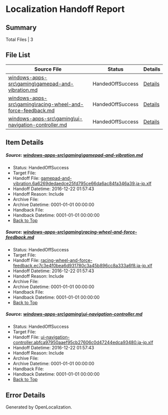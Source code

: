 # <a name='report-top'></a> Localization Handoff Report

## Summary
 Total Files | 3

## File List
 Source File | Status | Details 
 ----------- | ------ | ------- 
 [windows-apps-src\gaming\gamepad-and-vibration.md](https://cpubwin.visualstudio.com/windows-uwp/_git/windows-uwp/commit/d0cfc41e5ae79844f3948ed2c326bf9913c066a4?path=windows-apps-src%2Fgaming%2Fgamepad-and-vibration.md&_a=contents) | HandedOffSuccess | [Details](#5d64c463b572dfc6da5ed453308c56a05d0a44103518)
 [windows-apps-src\gaming\racing-wheel-and-force-feedback.md](https://cpubwin.visualstudio.com/windows-uwp/_git/windows-uwp/commit/d0cfc41e5ae79844f3948ed2c326bf9913c066a4?path=windows-apps-src%2Fgaming%2Fracing-wheel-and-force-feedback.md&_a=contents) | HandedOffSuccess | [Details](#ea2c1f359424f042b9563e2723c1eb34ee8ddff03578)
 [windows-apps-src\gaming\ui-navigation-controller.md](https://cpubwin.visualstudio.com/windows-uwp/_git/windows-uwp/commit/d0cfc41e5ae79844f3948ed2c326bf9913c066a4?path=windows-apps-src%2Fgaming%2Fui-navigation-controller.md&_a=contents) | HandedOffSuccess | [Details](#ad10f5758f4a66552f9c4e4750667e8d13f4c09f3601)

## Item Details
##### <a name='5d64c463b572dfc6da5ed453308c56a05d0a44103518'></a> Source: [windows-apps-src\gaming\gamepad-and-vibration.md](https://cpubwin.visualstudio.com/windows-uwp/_git/windows-uwp/commit/d0cfc41e5ae79844f3948ed2c326bf9913c066a4?path=windows-apps-src%2Fgaming%2Fgamepad-and-vibration.md&_a=contents)
* Status: HandedOffSuccess
* Target File: 
* Handoff File: [gamepad-and-vibration.6a6269dedaedce25fd795ce66da6ac84fa346a39.ja-jp.xlf](https://cpubwin.visualstudio.com/windows-uwp/_git/WDCLib.handoff/commit/f490511884473711f607dbc8d58e4f6298e28bc0?path=ol-handoff%2Fcpubwin%2Fwindows-uwp.ja-jp%2Fmaster%2Fgamepad-and-vibration.6a6269dedaedce25fd795ce66da6ac84fa346a39.ja-jp.xlf&_a=contents)
* Handoff Datetime: 2016-12-22 01:57:43
* Handoff Reason: Include
* Archive File: 
* Archive Datetime: 0001-01-01 00:00:00
* Handback File: 
* Handback Datetime: 0001-01-01 00:00:00
* [Back to Top](#report-top)

##### <a name='ea2c1f359424f042b9563e2723c1eb34ee8ddff03578'></a> Source: [windows-apps-src\gaming\racing-wheel-and-force-feedback.md](https://cpubwin.visualstudio.com/windows-uwp/_git/windows-uwp/commit/d0cfc41e5ae79844f3948ed2c326bf9913c066a4?path=windows-apps-src%2Fgaming%2Fracing-wheel-and-force-feedback.md&_a=contents)
* Status: HandedOffSuccess
* Target File: 
* Handoff File: [racing-wheel-and-force-feedback.ec7c3e4f0bea6d931780c3a45b896cc8a333a6f8.ja-jp.xlf](https://cpubwin.visualstudio.com/windows-uwp/_git/WDCLib.handoff/commit/f490511884473711f607dbc8d58e4f6298e28bc0?path=ol-handoff%2Fcpubwin%2Fwindows-uwp.ja-jp%2Fmaster%2Fracing-wheel-and-force-feedback.ec7c3e4f0bea6d931780c3a45b896cc8a333a6f8.ja-jp.xlf&_a=contents)
* Handoff Datetime: 2016-12-22 01:57:43
* Handoff Reason: Include
* Archive File: 
* Archive Datetime: 0001-01-01 00:00:00
* Handback File: 
* Handback Datetime: 0001-01-01 00:00:00
* [Back to Top](#report-top)

##### <a name='ad10f5758f4a66552f9c4e4750667e8d13f4c09f3601'></a> Source: [windows-apps-src\gaming\ui-navigation-controller.md](https://cpubwin.visualstudio.com/windows-uwp/_git/windows-uwp/commit/d0cfc41e5ae79844f3948ed2c326bf9913c066a4?path=windows-apps-src%2Fgaming%2Fui-navigation-controller.md&_a=contents)
* Status: HandedOffSuccess
* Target File: 
* Handoff File: [ui-navigation-controller.abfca97950aaef95cb27606c0d47244edca93480.ja-jp.xlf](https://cpubwin.visualstudio.com/windows-uwp/_git/WDCLib.handoff/commit/f490511884473711f607dbc8d58e4f6298e28bc0?path=ol-handoff%2Fcpubwin%2Fwindows-uwp.ja-jp%2Fmaster%2Fui-navigation-controller.abfca97950aaef95cb27606c0d47244edca93480.ja-jp.xlf&_a=contents)
* Handoff Datetime: 2016-12-22 01:57:43
* Handoff Reason: Include
* Archive File: 
* Archive Datetime: 0001-01-01 00:00:00
* Handback File: 
* Handback Datetime: 0001-01-01 00:00:00
* [Back to Top](#report-top)


## Error Details

Generated by OpenLocalization.
